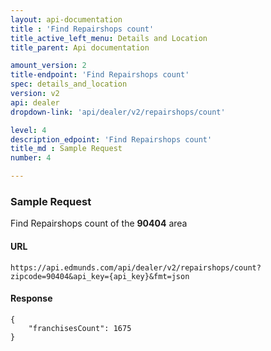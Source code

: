 ```yaml
---
layout: api-documentation
title : 'Find Repairshops count'
title_active_left_menu: Details and Location
title_parent: Api documentation

amount_version: 2
title-endpoint: 'Find Repairshops count'
spec: details_and_location
version: v2
api: dealer
dropdown-link: 'api/dealer/v2/repairshops/count'

level: 4
description_edpoint: 'Find Repairshops count'
title_md : Sample Request
number: 4

---
```


### Sample Request

Find Repairshops count of the **90404** area

#### URL

    https://api.edmunds.com/api/dealer/v2/repairshops/count?zipcode=90404&api_key={api_key}&fmt=json

#### Response

    {
        "franchisesCount": 1675
    }
    
